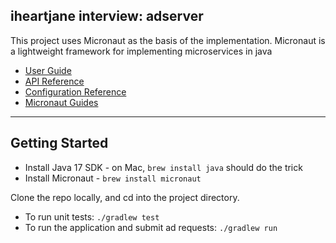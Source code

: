 ## iheartjane interview: adserver 

This project uses Micronaut as the basis of the implementation.  Micronaut is a lightweight 
framework for implementing microservices in java

- [User Guide](https://docs.micronaut.io/3.9.1/guide/index.html)
- [API Reference](https://docs.micronaut.io/3.9.1/api/index.html)
- [Configuration Reference](https://docs.micronaut.io/3.9.1/guide/configurationreference.html)
- [Micronaut Guides](https://guides.micronaut.io/index.html)
---
## Getting Started
- Install Java 17 SDK - on Mac, `brew install java` should do the trick
- Install Micronaut - `brew install micronaut`

Clone the repo locally, and cd into the project directory.  
- To run unit tests: `./gradlew test`
- To run the application and submit ad requests: `./gradlew run`

